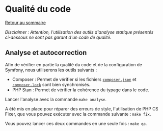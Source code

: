 # Qualité du code

[Retour au sommaire](index.md)

*Disclaimer : Attention, l'utilisation des outils d'analyse statique présentés ci-dessous ne sont pas garant d'un code de qualité.*

## Analyse et autocorrection

Afin de vérifier en partie la qualité du code et de la configuration de Symfony, nous utiliserons les outils suivants :
* Composer : Permet de vérifier si les fichiers [`composer.json`](/composer.json) et [`composer.lock`](/composer.lock) sont bien synchronisés.
* PHP Stan : Permet de vérifier la cohérence du typage dans le code.

Lancer l'analyse avec la commande `make analyse`.

A été mis en place pour réparer des erreurs de style, l'utilisation de PHP CS Fixer, que vous pouvez exécuter avec la commande suivante : `make fix`.

Vous pouvez lancer ces deux commandes en une seule fois : `make qa`.